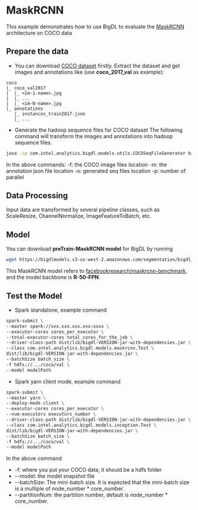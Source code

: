 # MaskRCNN
This example demonstrates how to use BigDL to evaluate the [MaskRCNN](https://arxiv.org/abs/1703.06870) architecture on COCO data

## Prepare the data
* You can download [COCO dataset](<http://cocodataset.org/>) firstly.
Extract the dataset and get images and annotations like (use **coco_2017_val** as example):
```
coco
|_ coco_val2017
|  |_ <im-1-name>.jpg
|  |_ ...
|  |_ <im-N-name>.jpg
|_ annotations
   |_ instances_train2017.json
   |_ ...
```

* Generate the hadoop sequence files for COCO dataset
The following command will transform the images and annotations into hadoop sequence files.
```bash
java -cp com.intel.analytics.bigdl.models.utils.COCOSeqFileGenerator bigdl-VERSION-jar-with-dependencies.jar -f ./coco/coco_val2017 -m ./coco/annotations/instances_val2017.json -p 4 -o ./coco/output
```
In the above commands:
-f: the COCO image files location
-m: the annotation json file location
-o: generated seq files location
-p: number of parallel

## Data Processing
Input data are transformed by several pipeline classes, such as ScaleResize, ChannelNormalize, ImageFeatureToBatch, etc.

## Model
You can download **preTrain-MaskRCNN model** for BigDL by running
```bash
wget https://bigdlmodels.s3-us-west-2.amazonaws.com/segmentation/bigdl_mask-rcnn_COCO_0.10.0.model
```
This MaskRCNN model refers to [facebookresearch/maskrcnn-benchmark](https://github.com/facebookresearch/maskrcnn-benchmark), and the model backbone is **R-50-FPN**.

## Test the Model
* Spark standalone, example command
```bash
spark-submit \
--master spark://xxx.xxx.xxx.xxx:xxxx \
--executor-cores cores_per_executor \
--total-executor-cores total_cores_for_the_job \
--driver-class-path dist/lib/bigdl-VERSION-jar-with-dependencies.jar \
--class com.intel.analytics.bigdl.models.maskrcnn.Test \
dist/lib/bigdl-VERSION-jar-with-dependencies.jar \
--batchSize batch_size \
-f hdfs://.../coco/val \
--model modelPath
```
* Spark yarn client mode, example command
```bash
spark-submit \
--master yarn \
--deploy-mode client \
--executor-cores cores_per_executor \
--num-executors executors_number \
--driver-class-path dist/lib/bigdl-VERSION-jar-with-dependencies.jar \
--class com.intel.analytics.bigdl.models.inception.Test \
dist/lib/bigdl-VERSION-jar-with-dependencies.jar \
--batchSize batch_size \
-f hdfs://.../coco/val \
--model modelPath
```
In the above command
* -f: where you put your COCO data, it should be a hdfs folder
* --model: the model snapshot file
* --batchSize: The mini-batch size. It is expected that the mini-batch size is a multiple of node_number * core_number.
* --partitionNum: the partition number, default is node_number * core_number.
